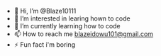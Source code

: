 - 👋 Hi, I’m @Blaze10111
- 👀 I’m interested in learing hown to code
- 🌱 I’m currently learning how to code
- 📫 How to reach me blazeidowu101@gmail.com
 - ⚡ Fun fact i'm boring 

<!---
Blaze10111/Blaze10111 is a ✨ special ✨ repository because its `README.md` (this file) appears on your GitHub profile.
You can click the Preview link to take a look at your changes.
--->
